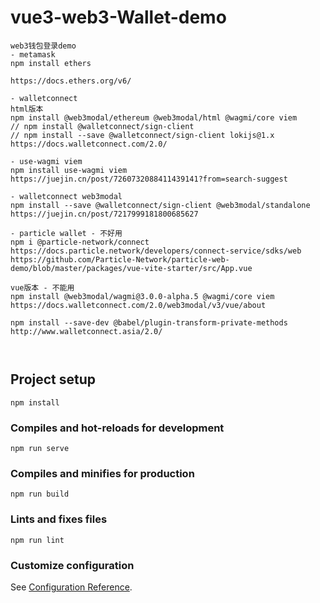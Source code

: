 # vue3-web3-Wallet-demo

```
web3钱包登录demo
- metamask
npm install ethers

https://docs.ethers.org/v6/

- walletconnect
html版本
npm install @web3modal/ethereum @web3modal/html @wagmi/core viem
// npm install @walletconnect/sign-client
// npm install --save @walletconnect/sign-client lokijs@1.x
https://docs.walletconnect.com/2.0/

- use-wagmi viem
npm install use-wagmi viem
https://juejin.cn/post/7260732088411439141?from=search-suggest

- walletconnect web3modal
npm install --save @walletconnect/sign-client @web3modal/standalone
https://juejin.cn/post/7217999181800685627

- particle wallet - 不好用
npm i @particle-network/connect
https://docs.particle.network/developers/connect-service/sdks/web
https://github.com/Particle-Network/particle-web-demo/blob/master/packages/vue-vite-starter/src/App.vue

vue版本 - 不能用
npm install @web3modal/wagmi@3.0.0-alpha.5 @wagmi/core viem
https://docs.walletconnect.com/2.0/web3modal/v3/vue/about

npm install --save-dev @babel/plugin-transform-private-methods
http://www.walletconnect.asia/2.0/



```

## Project setup

```
npm install
```

### Compiles and hot-reloads for development

```
npm run serve
```

### Compiles and minifies for production

```
npm run build
```

### Lints and fixes files

```
npm run lint
```

### Customize configuration

See [Configuration Reference](https://cli.vuejs.org/config/).
